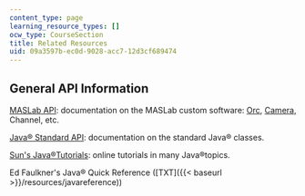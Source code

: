 ```yaml
---
content_type: page
learning_resource_types: []
ocw_type: CourseSection
title: Related Resources
uid: 09a3597b-ec0d-9028-acc7-12d3cf689474
---
```


General API Information
-----------------------

[MASLab API](/ans7870/6/6.186/maslab/index.htm): documentation on the MASLab custom software: [Orc](/ans7870/6/6.186/maslab/maslab/orc/package-summary.html), [Camera](/ans7870/6/6.186/maslab/maslab/camera/package-summary.html), Channel, etc.

[Java® Standard API](http://java.sun.com/j2se/1.5.0/docs/api/): documentation on the standard Java® classes.

[Sun's Java®Tutorials](http://java.sun.com/docs/books/tutorial/): online tutorials in many Java®topics.

Ed Faulkner's Java® Quick Reference ([TXT]({{< baseurl >}}/resources/javareference))